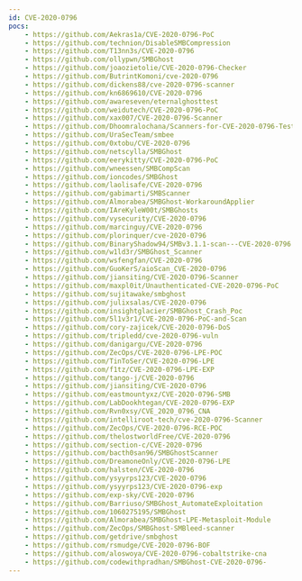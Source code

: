 ```yaml
---
id: CVE-2020-0796
pocs:
    - https://github.com/Aekras1a/CVE-2020-0796-PoC
    - https://github.com/technion/DisableSMBCompression
    - https://github.com/T13nn3s/CVE-2020-0796
    - https://github.com/ollypwn/SMBGhost
    - https://github.com/joaozietolie/CVE-2020-0796-Checker
    - https://github.com/ButrintKomoni/cve-2020-0796
    - https://github.com/dickens88/cve-2020-0796-scanner
    - https://github.com/kn6869610/CVE-2020-0796
    - https://github.com/awareseven/eternalghosttest
    - https://github.com/weidutech/CVE-2020-0796-PoC
    - https://github.com/xax007/CVE-2020-0796-Scanner
    - https://github.com/Dhoomralochana/Scanners-for-CVE-2020-0796-Testing
    - https://github.com/UraSecTeam/smbee
    - https://github.com/0xtobu/CVE-2020-0796
    - https://github.com/netscylla/SMBGhost
    - https://github.com/eerykitty/CVE-2020-0796-PoC
    - https://github.com/wneessen/SMBCompScan
    - https://github.com/ioncodes/SMBGhost
    - https://github.com/laolisafe/CVE-2020-0796
    - https://github.com/gabimarti/SMBScanner
    - https://github.com/Almorabea/SMBGhost-WorkaroundApplier
    - https://github.com/IAreKyleW00t/SMBGhosts
    - https://github.com/vysecurity/CVE-2020-0796
    - https://github.com/marcinguy/CVE-2020-0796
    - https://github.com/plorinquer/cve-2020-0796
    - https://github.com/BinaryShadow94/SMBv3.1.1-scan---CVE-2020-0796
    - https://github.com/w1ld3r/SMBGhost_Scanner
    - https://github.com/wsfengfan/CVE-2020-0796
    - https://github.com/GuoKerS/aioScan_CVE-2020-0796
    - https://github.com/jiansiting/CVE-2020-0796-Scanner
    - https://github.com/maxpl0it/Unauthenticated-CVE-2020-0796-PoC
    - https://github.com/sujitawake/smbghost
    - https://github.com/julixsalas/CVE-2020-0796
    - https://github.com/insightglacier/SMBGhost_Crash_Poc
    - https://github.com/5l1v3r1/CVE-2020-0796-PoC-and-Scan
    - https://github.com/cory-zajicek/CVE-2020-0796-DoS
    - https://github.com/tripledd/cve-2020-0796-vuln
    - https://github.com/danigargu/CVE-2020-0796
    - https://github.com/ZecOps/CVE-2020-0796-LPE-POC
    - https://github.com/TinToSer/CVE-2020-0796-LPE
    - https://github.com/f1tz/CVE-2020-0796-LPE-EXP
    - https://github.com/tango-j/CVE-2020-0796
    - https://github.com/jiansiting/CVE-2020-0796
    - https://github.com/eastmountyxz/CVE-2020-0796-SMB
    - https://github.com/LabDookhtegan/CVE-2020-0796-EXP
    - https://github.com/Rvn0xsy/CVE_2020_0796_CNA
    - https://github.com/intelliroot-tech/cve-2020-0796-Scanner
    - https://github.com/ZecOps/CVE-2020-0796-RCE-POC
    - https://github.com/thelostworldFree/CVE-2020-0796
    - https://github.com/section-c/CVE-2020-0796
    - https://github.com/bacth0san96/SMBGhostScanner
    - https://github.com/DreamoneOnly/CVE-2020-0796-LPE
    - https://github.com/halsten/CVE-2020-0796
    - https://github.com/ysyyrps123/CVE-2020-0796
    - https://github.com/ysyyrps123/CVE-2020-0796-exp
    - https://github.com/exp-sky/CVE-2020-0796
    - https://github.com/Barriuso/SMBGhost_AutomateExploitation
    - https://github.com/1060275195/SMBGhost
    - https://github.com/Almorabea/SMBGhost-LPE-Metasploit-Module
    - https://github.com/ZecOps/SMBGhost-SMBleed-scanner
    - https://github.com/getdrive/smbghost
    - https://github.com/rsmudge/CVE-2020-0796-BOF
    - https://github.com/aloswoya/CVE-2020-0796-cobaltstrike-cna
    - https://github.com/codewithpradhan/SMBGhost-CVE-2020-0796-
---
```

